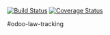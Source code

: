 [![Build Status](https://travis-ci.org/ingadhoc/odoo-law-tracking.svg?branch=8.0)](https://travis-ci.org/ingadhoc/odoo-law-tracking)
[![Coverage Status](https://coveralls.io/repos/ingadhoc/odoo-law-tracking/badge.png?branch=8.0)](https://coveralls.io/r/ingadhoc/odoo-law-tracking?branch=8.0)

#odoo-law-tracking
